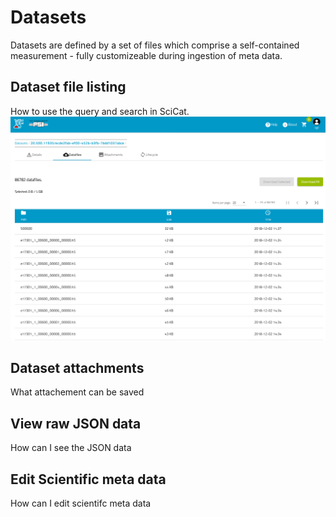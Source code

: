 # Datasets
Datasets are defined by a set of files which comprise a self-contained measurement - fully customizeable during ingestion of meta data.

## Dataset file listing

How to use the query and search in SciCat.
![photo](img/dataset_details_filelist.png)

## Dataset attachments

What attachement can be saved

## View raw JSON data

How can I see the JSON data

## Edit Scientific meta data

How can I edit scientifc meta data